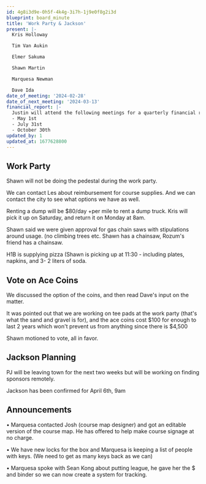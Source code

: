 ```yaml
---
id: 4g8i3d9e-0h5f-4k4g-3i7h-1j9e0f8g2i3d
blueprint: board_minute
title: 'Work Party & Jackson'
present: |-
  Kris Holloway

  Tim Van Aukin

  Elmer Sakuma

  Shawn Martin

  Marquesa Newman

  Dave Ida
date_of_meeting: '2024-02-28'
date_of_next_meeting: '2024-03-13'
financial_report: |-
  Justin will attend the following meetings for a quarterly financial report:
  - May 1st
  - July 31st
  - October 30th
updated_by: 1
updated_at: 1677628800
---
```

## Work Party
Shawn will not be doing the pedestal during the work party.

We can contact Les about reimbursement for course supplies. And we can contact the city to see what options we have as well.

Renting a dump will be $80/day +per mile to rent a dump truck. Kris will pick it up on Saturday, and return it on Monday at 8am.

Shawn said we were given approval for gas chain saws with stipulations around usage. (no climbing trees etc. Shawn has a chainsaw, Rozum's friend has a chainsaw.

H1B is supplying pizza (Shawn is picking up at 11:30 - including plates, napkins, and 3- 2 liters of soda.

## Vote on Ace Coins
We discussed the option of the coins, and then read Dave's input on the matter.

It was pointed out that we are working on tee pads at the work party (that's what the sand and gravel is for), and the ace coins cost $100 for enough to last 2 years which won't prevent us from anything since there is $4,500

Shawn motioned to vote, all in favor.

## Jackson Planning
PJ will be leaving town for the next two weeks but will be working on finding sponsors remotely.

Jackson has been confirmed for April 6th, 9am

## Announcements
• Marquesa contacted Josh (course map designer) and got an editable version of the course map. He has offered to help make course signage at no charge.

• We have new locks for the box and Marquesa is keeping a list of people with keys. (We need to get as many keys back as we can)

• Marquesa spoke with Sean Kong about putting league, he gave her the $ and binder so we can now create a system for tracking.
